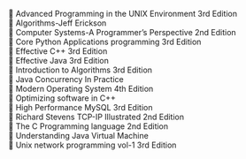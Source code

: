 :book: Advanced Programming in the UNIX Environment 3rd Edition  
:book: Algorithms-Jeff Erickson  
:book: Computer Systems-A Programmer’s Perspective 2nd Edition  
:book: Core Python Applications programming 3rd Edition  
:book: Effective C++ 3rd Edition  
:book: Effective Java 3rd Edition  
:book: Introduction to Algorithms 3rd Edition  
:book: Java Concurrency In Practice  
:book: Modern Operating System 4th Edition  
:book: Optimizing software in C++  
:book: High Performance MySQL 3rd Edition  
:book: Richard Stevens TCP-IP Illustrated 2nd Edition  
:book: The C Programming language 2nd Edition  
:book: Understanding Java Virtual Machine  
:book: Unix network programming vol-1 3rd Edition  
